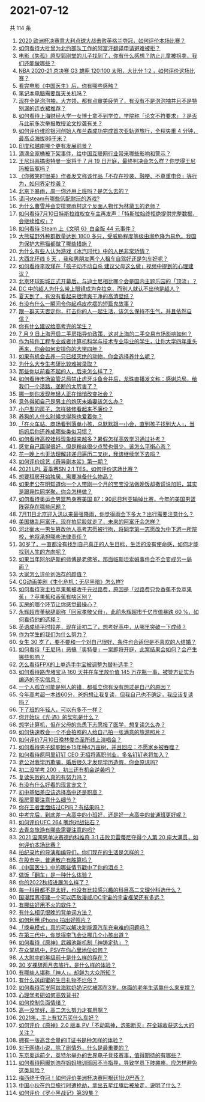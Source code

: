 # 2021-07-12

共 114 条

<!-- BEGIN -->
<!-- 最后更新时间 Mon Jul 12 2021 13:01:36 GMT+0800 (China Standard Time) -->

1. [2020
   欧洲杯决赛意大利点球大战击败英格兰夺冠，如何评价本场比赛？](https://www.zhihu.com/question/471657672)
2. [如何看待大批曾为北约部队工作的阿富汗翻译申请避难被拒？](https://www.zhihu.com/question/471612785)
3. [电影《失孤》原型郭刚堂的儿子找到了，你有什么感想？防止儿童被拐卖，我们还能做哪些？](https://www.zhihu.com/question/471641951)
4. [NBA 2020-21 总决赛 G3 雄鹿 120:100 太阳，大比分 1:2
   ，如何评价这场比赛？](https://www.zhihu.com/question/471663631)
5. [看完电影《中国医生》后，你有哪些感触？](https://www.zhihu.com/question/470774701)
6. [笔记本电脑需要每天关机吗？](https://www.zhihu.com/question/424633596)
7. [现在全是泡泡袖，大方领，都有点审美疲劳了，有没有不是泡泡袖并且不是特别漏的连衣裙推荐？](https://www.zhihu.com/question/462523005)
8. [如何看待上海财经大学一女博士拿不到学位，学院称「论文不符要求」？是否与此前多次举报教授论文抄袭有关？](https://www.zhihu.com/question/471268212)
9. [如何评价维珍银河创始人布兰森成功完成首次亚轨道旅行，全程失重 4
   分钟，最高点海拔86千米？](https://www.zhihu.com/question/469479395)
10. [印度和越南哪个更有发展前景？](https://www.zhihu.com/question/357821480)
11. [滴滴全家桶被下架事件，给中国互联网行业带来哪些影响和警示？](https://www.zhihu.com/question/471242804)
12. [王尼玛恶搞奥特曼一案将于 7 月 19
    日开庭，最终判决会怎么样？你觉得王尼玛被告冤吗？](https://www.zhihu.com/question/471139974)
13. [《你微笑时很美》作者发文称该作品「不存在抄袭、融梗、不尊重电竞」等行为，如何界定抄袭？](https://www.zhihu.com/question/471672379)
14. [北京下暴雨，周一你还用上班吗？是怎么去的？](https://www.zhihu.com/question/471592467)
15. [请问steam有哪些低配耐玩的游戏?](https://www.zhihu.com/question/355354021)
16. [为什么曹雪芹会安排贾雨村这个反面人物作为林黛玉的老师？](https://www.zhihu.com/question/452061802)
17. [如何看待7月10日特斯拉维权女车主再发声：「特斯拉始终拒绝提供完整数据，会继续维权」?](https://www.zhihu.com/question/471510652)
18. [如何看待 Steam 上《文明 6》白金版 44 元事件？](https://www.zhihu.com/question/471083947)
19. [大熊猫野外种群数量达到 1800
    多只，受威胁程度等级由濒危降为易危。我国为保护大熊猫都做了哪些措施？](https://www.zhihu.com/question/470615403)
20. [为什么有些人认为游戏《冰汽时代》中的人民非常矫情？](https://www.zhihu.com/question/470905655)
21. [大西北环线 6 天 ，我和男朋友两个人租车自驾好还是包车好呢？](https://www.zhihu.com/question/460032268)
22. [如何看待李玫瑾在「孩子动不动自杀
    建议父母这么做」视频中提到的心理建议？](https://www.zhihu.com/question/471634095)
23. [北京环球影城正式开幕后，与迪士尼相比哪个会是国内主题乐园的「顶流」？](https://www.zhihu.com/question/470467852)
24. [DC 中的超人为什么带上眼镜成为克拉克，而别人就认不出他是超人？](https://www.zhihu.com/question/470959218)
25. [夏天到了，有没有看起来很清爽干净的高清壁纸？](https://www.zhihu.com/question/395401899)
26. [有没有什么一瞬间令你起鸡皮疙瘩的短篇鬼故事？](https://www.zhihu.com/question/382949359)
27. [跟一群天天否定你，打击你的人一起生活，该怎么保持不生气，并且依然自信？](https://www.zhihu.com/question/470883728)
28. [你有什么建议给高考完的学生？](https://www.zhihu.com/question/464333783)
29. [7 月 9
    日上海开启二手房指导价政策，这对上海的二手交易市场影响如何？](https://www.zhihu.com/question/471152148)
30. [作为软件工程专业或者计算机科学与技术专业毕业的学生，让你大学四年重头再来，你会如何安排你的大学四年？](https://www.zhihu.com/question/426053091)
31. [如果有机会去养一只已经灭绝的动物，你会选择养什么呢？](https://www.zhihu.com/question/408285096)
32. [为什么大专生考研比较难被录取？](https://www.zhihu.com/question/271013499)
33. [那些你以前看不起的人，后来怎么样了？](https://www.zhihu.com/question/60479561)
34. [如何看待市场监管总局禁止虎牙斗鱼合并后，龙珠直播发文称：感谢总局，给我们一个活路，垄断的太厉害了？](https://www.zhihu.com/question/471401960)
35. [哪一刻你发现年轻人正在悄悄改变社会？](https://www.zhihu.com/question/447184915)
36. [意外得知自己是男主的炮灰未婚妻该怎么办？](https://www.zhihu.com/question/469837216)
37. [小户型的房子，怎样装修看起来不廉价？](https://www.zhihu.com/question/463577426)
38. [养狗的人什么时候觉得狗也爱着你？](https://www.zhihu.com/question/268221776)
39. [「在火车站、商场看到落单小孩，总默默跟一小会，直到孩子找到大人」，当妈妈后你还养成哪些类似习惯？](https://www.zhihu.com/question/471287409)
40. [如何看待高校挂科现象越来越多？暑假怎样高效学习通过补考？](https://www.zhihu.com/question/471551123)
41. [感觉自己画得很好，但是粉丝很少点赞也很少，该怎么平衡心态？](https://www.zhihu.com/question/471412359)
42. [花一晚上也无法理解非递归遍历二叉树，我该继续学下去吗？](https://www.zhihu.com/question/387295413)
43. [如何评价综艺《奇异剧本鲨》第一期？](https://www.zhihu.com/question/471424989)
44. [2021 LPL 夏季赛SN 2:1 TES，如何评价这场比赛？](https://www.zhihu.com/question/471568606)
45. [想要租房开始独居，需要准备什么物品？](https://www.zhihu.com/question/294450531)
46. [如果老公在明知道你一个人带刚一个月的宝宝没法做晚饭却撒谎说加班，其实是跟异性同学聚，你会怎样做？](https://www.zhihu.com/question/470868422)
47. [如何看待奥运会男篮热身赛美国
    87：90尼日利亚输掉比赛，今年的美国男篮阵容存在哪些问题？](https://www.zhihu.com/question/471503895)
48. [7月11日北京迎入汛以来最强降雨，你觉得雨会下多大？出行需要注意什么？](https://www.zhihu.com/question/471533010)
49. [美国搞乱阿富汗，现在拍屁股就走了，未来的阿富汗会怎样？](https://www.zhihu.com/question/470254637)
50. [河北衡水一男生篡改他人高考志愿被行拘，将同学第一志愿改为中下游一所院校，他将承担哪些法律责任？](https://www.zhihu.com/question/471217744)
51. [30岁了，一直都没有找到自己真正的人生目标，生活的没有使命感，如何才能找到人生的方向呢？](https://www.zhihu.com/question/19760164)
52. [如果当年阿尔萨斯的师傅是老佛爷，那面临斯坦索姆事件会不会变成另一局面？](https://www.zhihu.com/question/39683312)
53. [大家怎么评价刘浩存的颜值？](https://www.zhihu.com/question/415082238)
54. [CG动画美剧《生化危机：无尽黑暗》怎么样?](https://www.zhihu.com/question/470923732)
55. [如何看待货主拉苹果蕉被收千元过路费，原因是「过路费只免香蕉不免苹果蕉」？苹果蕉和香蕉有啥区别？](https://www.zhihu.com/question/471137088)
56. [买房的哪个环节让你感觉最操心？](https://www.zhihu.com/question/470473641)
57. [永辉超市董秘辞职称「回家孝敬父母」，此前永辉超市千亿市值暴跌 60
    %，如何看待他的选择？](https://www.zhihu.com/question/470636516)
58. [英语成绩平时较差，现在读初二了，想考好高中，从哪里突破一下成绩？](https://www.zhihu.com/question/470892638)
59. [作为学生的我们为什么努力？](https://www.zhihu.com/question/470550277)
60. [女生 30
    岁了，要不要和一个对自己很好、条件也合适但是不喜欢的人结婚？](https://www.zhihu.com/question/463821091)
61. [如何看待「王尼玛」恶搞「奥特曼」一案即将开庭，此案结果会如何？会产生哪些影响？](https://www.zhihu.com/question/471109088)
62. [怎么看待FPX的上单选手牛宝被调整为替补选手？](https://www.zhihu.com/question/471058719)
63. [如何看待路虎堵宝马 160 天并在车里放价值 145
    万花瓶一事，被警方证实为编造的不实信息？](https://www.zhihu.com/question/471180914)
64. [一个人孤立可能是别人的错，都孤立你有没有想过是自己的原因？](https://www.zhihu.com/question/469497285)
65. [今年高考超一本线60分，爸妈想让我复读，但我自己也不确定，我应该复读吗？](https://www.zhihu.com/question/470979430)
66. [下了班的年轻人，可以有多不一样？](https://www.zhihu.com/question/471089114)
67. [你开始玩《光·遇》的契机是什么？](https://www.zhihu.com/question/466376863)
68. [想学计算机，但在父母的怂恿下志愿报了医学，想复读怎么办？](https://www.zhihu.com/question/470621971)
69. [如何快速教会一个不会拍照的人给自己拍一张满意的旅游照片？](https://www.zhihu.com/question/21683968)
70. [如何评价7月10日晚林俊杰圣所线上演唱会？](https://www.zhihu.com/question/471435723)
71. [如何看待男子辞职回乡15年种4万亩树，并且回应：不愿家乡被吞噬？](https://www.zhihu.com/question/471104371)
72. [如何看待原阿里钉钉 CEO 无招将离职创业，多名钉钉老将加入？](https://www.zhihu.com/question/471179922)
73. [老公对我学历欺骗，婚后很久才发现学历造假，你会原谅吗?](https://www.zhihu.com/question/347657075)
74. [初二没学考 200 ，初三还有机会逆袭吗？](https://www.zhihu.com/question/469647742)
75. [复读失败的人真的有努力吗？](https://www.zhihu.com/question/468243821)
76. [有没有什么好看的现言宠文？](https://www.zhihu.com/question/296896817)
77. [初中基础差应该选择高中还是职高？](https://www.zhihu.com/question/470991038)
78. [租房需要注意什么细节？](https://www.zhihu.com/question/273614571)
79. [你在王者里面结过CP吗？有结果吗？](https://www.zhihu.com/question/470353786)
80. [中考完后，到底差一点高中的小班好，还是好一点高中的普通班更好呢？](https://www.zhihu.com/question/469575580)
81. [如何评价UFC 264 嘴炮对战钻石？](https://www.zhihu.com/question/471526401)
82. [去青岛旅游有哪些需要注意的吗?](https://www.zhihu.com/question/463940803)
83. [2021 温网男单决赛德约科维奇 3:1 击败贝雷蒂尼夺得个人第 20
    座大满贯，如何评价本场比赛？](https://www.zhihu.com/question/471646775)
84. [拍纪录片的导演和编导们，你们现在的生活是怎样的？](https://www.zhihu.com/question/21367029)
85. [在股市中，普通散户有胜算吗？](https://www.zhihu.com/question/462749796)
86. [《中国医生》中的哪些情节戳中了你的泪点？](https://www.zhihu.com/question/469045633)
87. [做饭「翻车」是一种什么体验？](https://www.zhihu.com/question/470377393)
88. [你的2022秋招进展怎么样了？](https://www.zhihu.com/question/351714717)
89. [每一科目都不是太好，也没有比较感兴趣的科目高二文理分科选什么？](https://www.zhihu.com/question/468020385)
90. [国漫距离搭建一个可以匹敌漫威/DC宇宙的宇宙框架还有多远？](https://www.zhihu.com/question/470496281)
91. [有哪些好用不火的软件？](https://www.zhihu.com/question/310110592)
92. [有什么相见恨晚的背单词方法？](https://www.zhihu.com/question/48040579)
93. [如何利用 iPhone 拍出好照片？](https://www.zhihu.com/question/20746932)
94. [「换电模式」真的可以解决新能源汽车充电难的问题吗？](https://www.zhihu.com/question/452052665)
95. [在第三代中，你觉得李飞会让哪几个小孩出道？](https://www.zhihu.com/question/469727398)
96. [如何看待《原神》武器池新机制「神铸定轨」？](https://www.zhihu.com/question/471242389)
97. [在众掌机中，PSV在你心里地位如何？](https://www.zhihu.com/question/471086899)
98. [人大附中的年级前十是什么样的存在？](https://www.zhihu.com/question/322801940)
99. [30 岁裸辞两月去旅行，是什么样的体验？](https://www.zhihu.com/question/469997826)
100. [有哪些人堪称「神人」，却鲜为大众所知？](https://www.zhihu.com/question/39408533)
101. [有什么送闺蜜的生日礼物不烂俗？](https://www.zhihu.com/question/310113748)
102. [如何看待百岁阿兹海默奶奶记忆被困在3岁，体面的老年生活靠什么来支撑？](https://www.zhihu.com/question/471164232)
103. [心理学考研如何高效背书?](https://www.zhihu.com/question/367658708)
104. [如何控制负面情绪？](https://www.zhihu.com/question/20082759)
105. [高一没学好，高二怎么努力才有用啊？](https://www.zhihu.com/question/469064233)
106. [2021年，手上有12万买什么车好？](https://www.zhihu.com/question/453534204)
107. [如何评价《原神》2.0 版本
     PV「不动鸣神，泡影断灭」在全球收获这么大的关注？](https://www.zhihu.com/question/471289239)
108. [拥有一张高含金量的IT证书是种怎样的体验？](https://www.zhihu.com/question/470628182)
109. [对于网络小说，除了剧情外，什么是最重要的？](https://www.zhihu.com/question/471258652)
110. [东京奥运前夕，英特尔举办的世界电子竞技赛事，值得期待的有哪些？](https://www.zhihu.com/question/471064617)
111. [如何看待网曝刘浩存妈妈培训班因不当指导，导致学员下肢瘫痪，应怎样避免这类风险？](https://www.zhihu.com/question/471509047)
112. [梅西终于夺冠！如何评价美洲杯决赛阿根廷1比0巴西？](https://www.zhihu.com/question/471502194)
113. [中国小伙在约旦旅行时遭抢劫，拿出五星红旗后被放走，说明了什么？](https://www.zhihu.com/question/471187170)
114. [如何评价《罗小黑战记》第39集？](https://www.zhihu.com/question/471096080)

<!-- END -->
